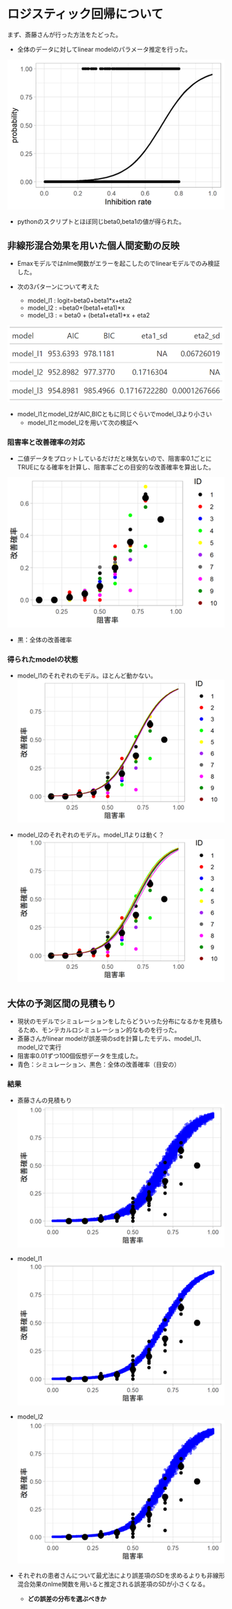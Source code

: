 # ロジスティック回帰について

まず、斎藤さんが行った方法をたどった。

- 全体のデータに対してlinear modelのパラメータ推定を行った。

![](./figures/fixed_model.png)


- pythonのスクリプトとほぼ同じbeta0,beta1の値が得られた。

## 非線形混合効果を用いた個人間変動の反映

- Emaxモデルではnlme関数がエラーを起こしたのでlinearモデルでのみ検証した。

- 次の3パターンについて考えた
  - model_l1 : logit=beta0+beta1*x+eta2
  - model_l2 : =beta0+(beta1+eta1)*x
  - model_l3 : = beta0 + (beta1+eta1)*x + eta2

![](./figures/model_compare.png)

- model_l1とmodel_l2がAIC,BICともに同じぐらいでmodel_l3より小さい
  - model_l1とmodel_l2を用いて次の検証へ


### 阻害率と改善確率の対応

- 二値データをプロットしているだけだと味気ないので、阻害率0.1ごとにTRUEになる確率を計算し、阻害率ごとの目安的な改善確率を算出した。

![](./figures/probability.png)
- 黒：全体の改善確率

### 得られたmodelの状態
- model_l1のそれぞれのモデル。ほとんど動かない。
![](./figures/model_l1.png)

- model_l2のそれぞれのモデル。model_l1よりは動く？
![](./figures/model_l2.png)

## 大体の予測区間の見積もり

- 現状のモデルでシミュレーションをしたらどういった分布になるかを見積もるため、モンテカルロシミュレーション的なものを行った。
- 斎藤さんがlinear modelが誤差項のsdを計算したモデル、model_l1、model_l2で実行
- 阻害率0.01ずつ100個仮想データを生成した。
- 青色：シミュレーション、黒色：全体の改善確率（目安の）

### 結果　

- 斎藤さんの見積もり
![](./figures/prediction_model_s1.png)

- model_l1
![](./figures/prediction_model_l1.png)

- model_l2
![](./figures/prediction_model_l2.png)

- それぞれの患者さんについて最尤法により誤差項のSDを求めるよりも非線形混合効果のnlme関数を用いると推定される誤差項のSDが小さくなる。
  - **どの誤差の分布を選ぶべきか**
